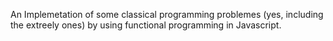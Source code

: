 An Implemetation of some classical programming problemes (yes, including the extreely ones) by using functional programming in Javascript.
